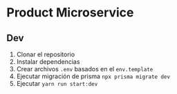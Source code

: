 # Product Microservice


## Dev

1. Clonar el repositorio
2. Instalar dependencias
3. Crear archivos `.env` basados en el `env.template`
4. Ejecutar migración de prisma `npx prisma migrate dev`
5. Ejecutar `yarn run start:dev`